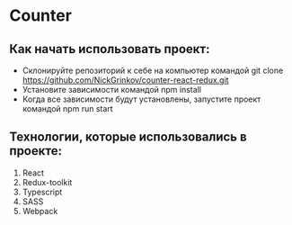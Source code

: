 # Counter

## Как начать использовать проект:

- Склонируйте репозиторий к себе на компьютер командой git clone https://github.com/NickGrinkov/counter-react-redux.git
- Установите зависимости командой npm install
- Когда все зависимости будут установлены, запустите проект командой npm run start

## Технологии, которые использовались в проекте:

1. React
2. Redux-toolkit
2. Typescript
3. SASS
5. Webpack